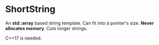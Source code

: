 # ShortString
An **std::array** based string template. 
Can fit into a pointer's size. 
**Never allocates memory**. 
Cuts longer strings.

C++17 is needed.
